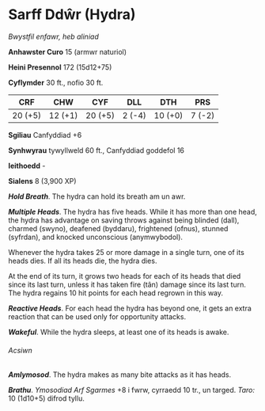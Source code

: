 # Sarff Ddŵr (Hydra)

*Bwystfil enfawr, heb aliniad*

**Anhawster Curo** 15 (armwr naturiol)

**Heini Presennol** 172 (15d12+75)

**Cyflymder** 30 ft., nofio 30 ft.

| CRF     | CHW     | CYF     | DLL    | DTH     | PRS    |
|---------|---------|---------|--------|---------|--------|
| 20 (+5) | 12 (+1) | 20 (+5) | 2 (-4) | 10 (+0) | 7 (-2) |

**Sgiliau** Canfyddiad +6

**Synhwyrau** tywyllweld 60 ft., Canfyddiad goddefol 16

**Ieithoedd** -

**Sialens** 8 (3,900 XP)

***Hold Breath***. The hydra can hold its breath am un awr.

***Multiple Heads***. The hydra has five heads. While it has more than one head, the hydra has advantage on saving throws against being blinded (dall), charmed (swyno), deafened (byddaru), frightened (ofnus), stunned (syfrdan), and knocked unconscious (anymwybodol).

Whenever the hydra takes 25 or more damage in a single turn, one of its heads dies. If all its heads die, the hydra dies.

At the end of its turn, it grows two heads for each of its heads that died since its last turn, unless it has taken fire (tân) damage since its last turn. The hydra regains 10 hit points for each head regrown in this way.

***Reactive Heads***. For each head the hydra has beyond one, it gets an extra reaction that can be used only for opportunity attacks.

***Wakeful***. While the hydra sleeps, at least one of its heads is awake.

###### Acsiwn

***Amlymosod***. The hydra makes as many bite attacks as it has heads.

***Brathu***. *Ymosodiad Arf Sgarmes* +8 i fwrw, cyrraedd 10 tr., un targed. *Taro:* 10 (1d10+5) difrod tyllu.